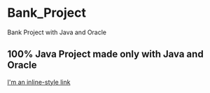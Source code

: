 # Bank_Project
Bank Project with Java and Oracle

<h2>100% Java Project made only with Java and Oracle</h2>

[I'm an inline-style link](https://www.google.com)
